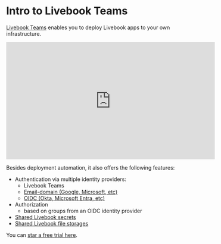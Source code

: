 # Intro to Livebook Teams

[Livebook Teams](https://livebook.dev/teams/?ref=docs) enables you to deploy Livebook apps to your own infrastructure.

<iframe width="560" height="315" src="https://www.youtube-nocookie.com/embed/lwLx5beXxsg?si=husANqYhTc3rXAZS" title="YouTube video player" frameborder="0" allow="accelerometer; autoplay; clipboard-write; encrypted-media; gyroscope; picture-in-picture; web-share" referrerpolicy="strict-origin-when-cross-origin" allowfullscreen></iframe>

Besides deployment automation, it also offers the following features:

- Authentication via multiple identity providers:
	- Livebook Teams
	- [Email-domain (Google, Microsoft, etc)](email_domain.md)
	- [OIDC (Okta, Microsoft Entra, etc)](oidc_sso.md)
- Authorization
	- based on groups from an OIDC identity provider
- [Shared Livebook secrets](shared_secrets.md)
- [Shared Livebook file storages](shared_file_storages.md)

You can [star a free trial here](https://livebook.dev/teams/?ref=docs).
